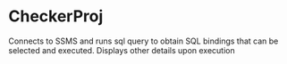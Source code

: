 # CheckerProj
Connects to SSMS and runs sql query to obtain SQL bindings that can be selected and executed. Displays other details upon execution
